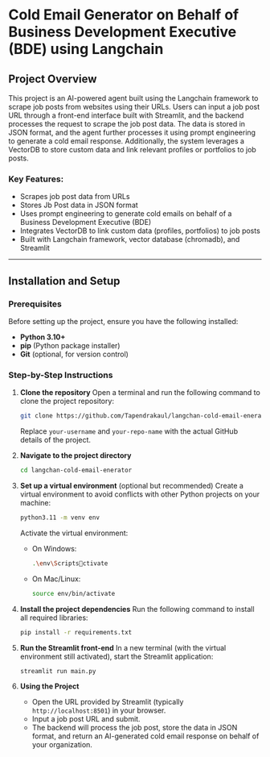 
# Cold Email Generator on Behalf of Business Development Executive (BDE) using Langchain

## Project Overview

This project is an AI-powered agent built using the Langchain framework to scrape job posts from websites using their URLs. Users can input a job post URL through a front-end interface built with Streamlit, and the backend processes the request to scrape the job post data. The data is stored in JSON format, and the agent further processes it using prompt engineering to generate a cold email response. Additionally, the system leverages a VectorDB to store custom data and link relevant profiles or portfolios to job posts.

### Key Features:
- Scrapes job post data from URLs
- Stores Jb Post data in JSON format
- Uses prompt engineering to generate cold emails on behalf of a Business Development Executive (BDE)
- Integrates VectorDB to link custom data (profiles, portfolios) to job posts
- Built with Langchain framework, vector database (chromadb), and Streamlit

---

## Installation and Setup

### Prerequisites

Before setting up the project, ensure you have the following installed:
- **Python 3.10+**
- **pip** (Python package installer)
- **Git** (optional, for version control)

### Step-by-Step Instructions

1. **Clone the repository**
   Open a terminal and run the following command to clone the project repository:
   ```bash
   git clone https://github.com/Tapendrakaul/langchan-cold-email-enerator.git
   ```
   Replace `your-username` and `your-repo-name` with the actual GitHub details of the project.

2. **Navigate to the project directory**
   ```bash
   cd langchan-cold-email-enerator
   ```

3. **Set up a virtual environment** (optional but recommended)
   Create a virtual environment to avoid conflicts with other Python projects on your machine:
   ```bash
   python3.11 -m venv env
   ```
   Activate the virtual environment:
   - On Windows:
     ```bash
     .\env\Scriptsctivate
     ```
   - On Mac/Linux:
     ```bash
     source env/bin/activate
     ```
     
4. **Install the project dependencies**
   Run the following command to install all required libraries:
   ```bash
   pip install -r requirements.txt
   ```
   
5. **Run the Streamlit front-end**
   In a new terminal (with the virtual environment still activated), start the Streamlit application:
   ```bash
   streamlit run main.py
   ```

6. **Using the Project**
   - Open the URL provided by Streamlit (typically `http://localhost:8501`) in your browser.
   - Input a job post URL and submit.
   - The backend will process the job post, store the data in JSON format, and return an AI-generated cold email response on behalf of your organization.